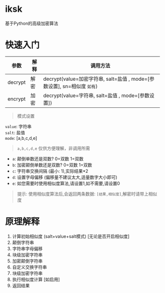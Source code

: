 # iksk
基于Python的高级加密算法

# 快速入门
| 参数 | 解释 | 调用方法 |
| ----------- | ----------- | ----------- |
| decrypt | 解密 | decrypt(value=加密字符串, salt=盐值 , mode=[参数设置], sn=相似度 `如有`) |
| encrypt | 加密 | decrypt(value=字符串, salt=盐值 , mode=[参数设置]) |

> 模式设置

`value`: 字符串<br/>
`salt`: 盐值<br/>
`mode`: [a,b,c,d,e]<br/>
> `a,b,c,d,e` 仅供方便理解，非调用所需

- `a`: 颠倒单数还是双数? 0=双数 1=双数
- `b`: 加密颠倒单数还是双数? 0=双数 1=双数
- `c`: 字符串交换间隔 (最小: 1),实际结果*2
- `d`: 设置字母偏移 (偏移量不建议太大,适量数字大小即可)
- `e`: 如您需要时使用相似度算法,请设置1,如不需要,请设置0

> 提示: 使用相似度算法后,会返回两条数据: `[结果,相似度]`,解密时请带上相似度

# 原理解释
1. 计算初始相似度 (salt+value+salt模式) [无论是否开启相似度]
2. 颠倒字符串
3. 字符串字母偏移
4. 块级加密字符串
5. 加密颠倒字符串
6. 自定义交换字符串
7. 块级加密字符串
8. 执行相似度计算 [如启用]
9. 返回结果
